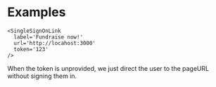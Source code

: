 # Examples

```
<SingleSignOnLink
  label='Fundraise now!'
  url='http://locahost:3000'
  token='123'
/>
```

When the token is unprovided, we just direct the user to the pageURL without signing them in.
